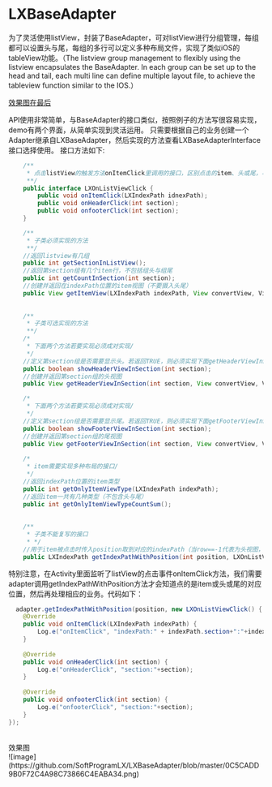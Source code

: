 # LXBaseAdapter
为了灵活使用listView，封装了BaseAdapter，可对listView进行分组管理，每组都可以设置头与尾，每组的多行可以定义多种布局文件，实现了类似iOS的tableView功能。（The listview group management to flexibly using the listview encapsulates the BaseAdapter. In each group can be set up to the head and tail, each multi line can define multiple layout file, to achieve the tableview function similar to the IOS.）

[效果图在最后](#效果图)

API使用非常简单，与BaseAdapter的接口类似，按照例子的方法写很容易实现，demo有两个界面，从简单实现到灵活运用。
只需要根据自己的业务创建一个Adapter继承自LXBaseAdapter，然后实现的方法查看LXBaseAdapterInterface接口选择使用。
接口方法如下:<br>
```java
  	/**
	 * 点击listView的触发方法onItemClick里调用的接口，区别点击的item、头或尾，与对应位置
	 **/
	public interface LXOnListViewClick {
		public void onItemClick(LXIndexPath idnexPath);
		public void onHeaderClick(int section);
		public void onfooterClick(int section);
	}

	/**
	 * 子类必须实现的方法 
	 **/
	//返回listview有几组
	public int getSectionInListView();
	//返回第section组有几个item行，不包括组头与组尾
	public int getCountInSection(int section);
	//创建并返回在indexPath位置的item视图（不要摄入头尾）
	public View getItemView(LXIndexPath indexPath, View convertView, ViewGroup parent);
	
	
	/**
	 * 子类可选实现的方法 
	 **/
	/*
	 * 下面两个方法若要实现必须成对实现/
	 */
	//定义第section组是否需要显示头。若返回TRUE，则必须实现下面getHeaderViewInSection方法。
	public boolean showHeaderViewInSection(int section);
	//创建并返回第section组的头视图
	public View getHeaderViewInSection(int section, View convertView, ViewGroup parent);

	/*
	 * 下面两个方法若要实现必须成对实现/
	 */
	//定义第section组是否需要显示尾。若返回TRUE，则必须实现下面getFooterViewInSection方法。
	public boolean showFooterViewInSection(int section);
	//创建并返回第section组的尾视图
	public View getFooterViewInSection(int section, View convertView, ViewGroup parent);
	
	/*
	 * item需要实现多种布局的接口/
	 */
	//返回indexPath位置的item类型
	public int getOnlyItemViewType(LXIndexPath indexPath);
	//返回item一共有几种类型（不包含头与尾）
	public int getOnlyItemViewTypeCountSum();
	
	
	/**
	 * 子类不能复写的接口
	 * */
	//用于item被点击时传入position取到对应的indexPath（当row==-1代表为头视图，row==-2代表为尾视图）
	public LXIndexPath getIndexPathWithPosition(int position, LXOnListViewClick listener);
```



特别注意，在Activity里面监听了listView的点击事件onItemClick方法，我们需要adapter调用getIndexPathWithPosition方法才会知道点的是item或头或尾的对应位置，然后再处理相应的业务。代码如下：<br>
```java
  adapter.getIndexPathWithPosition(position, new LXOnListViewClick() {
	@Override
	public void onItemClick(LXIndexPath indexPath) {
		Log.e("onItemClick", "indexPath:" + indexPath.section+":"+indexPath.row);
	}
	
	@Override
	public void onHeaderClick(int section) {
		Log.e("onHeaderClick", "section:"+section);
	}
			
	@Override
	public void onfooterClick(int section) {
		Log.e("onfooterClick", "section:"+section);
	}
});
```
<br>
效果图<br>
 ![image](https://github.com/SoftProgramLX/LXBaseAdapter/blob/master/0C5CADD9B0F72C4A98C73866C4EABA34.png)
